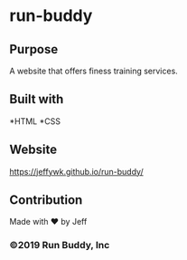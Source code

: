 # run-buddy

## Purpose
A website that offers finess training services. 

## Built with
*HTML
*CSS

## Website
https://jeffywk.github.io/run-buddy/

## Contribution
Made with ❤️ by Jeff

### ©️2019 Run Buddy, Inc
